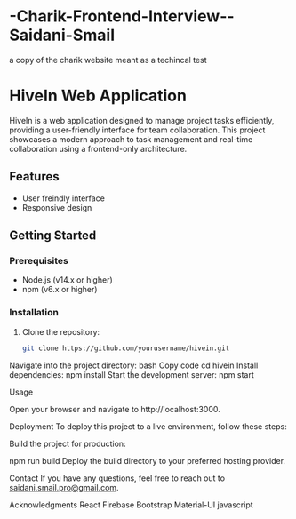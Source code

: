 # -Charik-Frontend-Interview--Saidani-Smail
a copy of the charik website meant as a techincal test  
# HiveIn Web Application

HiveIn is a web application designed to manage project tasks efficiently, providing a user-friendly interface for team collaboration. This project showcases a modern approach to task management and real-time collaboration using a frontend-only architecture.

## Features
- User freindly interface
- Responsive design

## Getting Started

### Prerequisites
- Node.js (v14.x or higher)
- npm (v6.x or higher)

### Installation
1. Clone the repository:
   ```bash
   git clone https://github.com/yourusername/hivein.git
Navigate into the project directory:
bash
Copy code
  cd hivein
Install dependencies:
  npm install
Start the development server:
  npm start


Usage

Open your browser and navigate to http://localhost:3000.

Deployment
To deploy this project to a live environment, follow these steps:

Build the project for production:

npm run build
Deploy the build directory to your preferred hosting provider.


Contact
If you have any questions, feel free to reach out to saidani.smail.pro@gmail.com.

Acknowledgments
React
Firebase
Bootstrap
Material-UI
javascript
